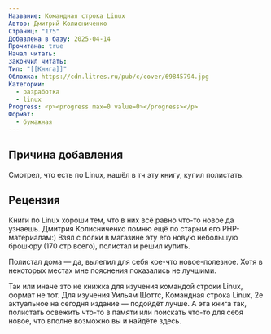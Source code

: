 ```yaml
---
Название: Командная строка Linux
Автор: Дмитрий Колисниченко
Страниц: "175"
Добавлена в базу: 2025-04-14
Прочитана: true
Начал читать: 
Закончил читать: 
Тип: "[[Книга]]"
Обложка: https://cdn.litres.ru/pub/c/cover/69845794.jpg
Категории:
  - разработка
  - linux
Progress: <p><progress max=0 value=0></progress></p>
Формат:
  - бумажная
---
```

## Причина добавления

Смотрел, что есть по Linux, нашёл в тч эту книгу, купил полистать.

## Рецензия

Книги по Linux хороши тем, что в них всё равно что-то новое да узнаешь. Дмитрия Колисниченко помню ещё по старым его PHP-материалам:) Взял с полки в магазине эту его новую небольшую брошюру (170 стр всего), полистал и решил купить.

Полистал дома — да, вылепил для себя кое-что новое-полезное. Хотя в некоторых местах мне пояснения показались не лучшими.

Так или иначе это не книжка для изучения командой строки Linux, формат не тот. Для изучения Уильям Шоттс, Командная строка Linux, 2е актуальное на сегодня издание — подойдёт лучше. А эта книга так, полистать освежить что-то в памяти или поискать что-то для себя новое, что вполне возможно вы и найдёте здесь.  